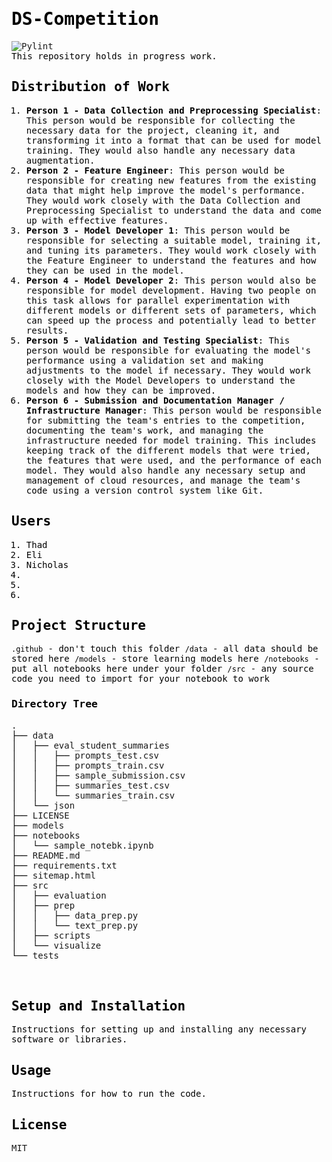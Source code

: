 # DS-Competition

[![Pylint](https://github.com/thomasthaddeus/DS-Competition/actions/workflows/pylint.yml/badge.svg?branch=dev)](https://github.com/thomasthaddeus/DS-Competition/actions/workflows/pylint.yml)

This repository holds in progress work.

## Distribution of Work

1. **Person 1 - Data Collection and Preprocessing Specialist**: This person would be responsible for collecting the necessary data for the project, cleaning it, and transforming it into a format that can be used for model training. They would also handle any necessary data augmentation.

2. **Person 2 - Feature Engineer**: This person would be responsible for creating new features from the existing data that might help improve the model's performance. They would work closely with the Data Collection and Preprocessing Specialist to understand the data and come up with effective features.

3. **Person 3 - Model Developer 1**: This person would be responsible for selecting a suitable model, training it, and tuning its parameters. They would work closely with the Feature Engineer to understand the features and how they can be used in the model.

4. **Person 4 - Model Developer 2**: This person would also be responsible for model development. Having two people on this task allows for parallel experimentation with different models or different sets of parameters, which can speed up the process and potentially lead to better results.

5. **Person 5 - Validation and Testing Specialist**: This person would be responsible for evaluating the model's performance using a validation set and making adjustments to the model if necessary. They would work closely with the Model Developers to understand the models and how they can be improved.

6. **Person 6 - Submission and Documentation Manager / Infrastructure Manager**: This person would be responsible for submitting the team's entries to the competition, documenting the team's work, and managing the infrastructure needed for model training. This includes keeping track of the different models that were tried, the features that were used, and the performance of each model. They would also handle any necessary setup and management of cloud resources, and manage the team's code using a version control system like Git.

## Users

<!-- Add Yourself Here -->
1. Thad
2. Eli
3. Nicholas
4.
5.
6.

## Project Structure

<!-- Description of the project's directory structure and main files. -->

`.github` - don't touch this folder
`/data` - all data should be stored here
`/models` - store learning models here
`/notebooks` - put all notebooks here under your folder
`/src` - any source code you need to import for your notebook to work

<html>
<head>
 <meta http-equiv="Content-Type" content="text/html; charset=UTF-8">
 <meta name="Author" content="Made by 'tree'">
 <meta name="GENERATOR" content="tree v2.1.1 © 1996 - 2023 by Steve Baker, Thomas Moore, Francesc Rocher, Florian Sesser, Kyosuke Tokoro">
 <title>Directory Tree</title>
 <style type="text/css">
  BODY { font-family : monospace, sans-serif;  color: black;}
  P { font-family : monospace, sans-serif; color: black; margin:0px; padding: 0px;}
  A:visited { text-decoration : none; margin : 0px; padding : 0px;}
  A:link    { text-decoration : none; margin : 0px; padding : 0px;}
  A:hover   { text-decoration: underline; background-color : yellow; margin : 0px; padding : 0px;}
  A:active  { margin : 0px; padding : 0px;}
  .VERSION { font-size: small; font-family : arial, sans-serif; }
  .NORM  { color: black;  }
  .FIFO  { color: purple; }
  .CHAR  { color: yellow; }
  .DIR   { color: blue;   }
  .BLOCK { color: yellow; }
  .LINK  { color: aqua;   }
  .SOCK  { color: fuchsia;}
  .EXEC  { color: green;  }
 </style>
</head>
<body>
	<h3>Directory Tree</h3><p>
	<a href="./">.</a><br>
	├── <a href="./data/">data</a><br>
	│   ├── <a href="./data/eval_student_summaries/">eval_student_summaries</a><br>
	│   │   ├── <a href="./data/eval_student_summaries/prompts_test.csv">prompts_test.csv</a><br>
	│   │   ├── <a href="./data/eval_student_summaries/prompts_train.csv">prompts_train.csv</a><br>
	│   │   ├── <a href="./data/eval_student_summaries/sample_submission.csv">sample_submission.csv</a><br>
	│   │   ├── <a href="./data/eval_student_summaries/summaries_test.csv">summaries_test.csv</a><br>
	│   │   └── <a href="./data/eval_student_summaries/summaries_train.csv">summaries_train.csv</a><br>
	│   └── <a href="./data/json/">json</a><br>
	├── <a href="./LICENSE">LICENSE</a><br>
	├── <a href="./models/">models</a><br>
	├── <a href="./notebooks/">notebooks</a><br>
	│   └── <a href="./notebooks/sample_notebk.ipynb">sample_notebk.ipynb</a><br>
	├── <a href="./README.md">README.md</a><br>
	├── <a href="./requirements.txt">requirements.txt</a><br>
	├── <a href="./sitemap.html">sitemap.html</a><br>
	├── <a href="./src/">src</a><br>
	│   ├── <a href="./src/evaluation/">evaluation</a><br>
	│   ├── <a href="./src/prep/">prep</a><br>
	│   │   ├── <a href="./src/prep/data_prep.py">data_prep.py</a><br>
	│   │   └── <a href="./src/prep/text_prep.py">text_prep.py</a><br>
	│   ├── <a href="./src/scripts/">scripts</a><br>
	│   └── <a href="./src/visualize/">visualize</a><br>
	└── <a href="./tests/">tests</a><br>
<br><br>
</body>
</html>

## Setup and Installation

Instructions for setting up and installing any necessary software or libraries.

## Usage

Instructions for how to run the code.

## License

[MIT](./LICENSE)
